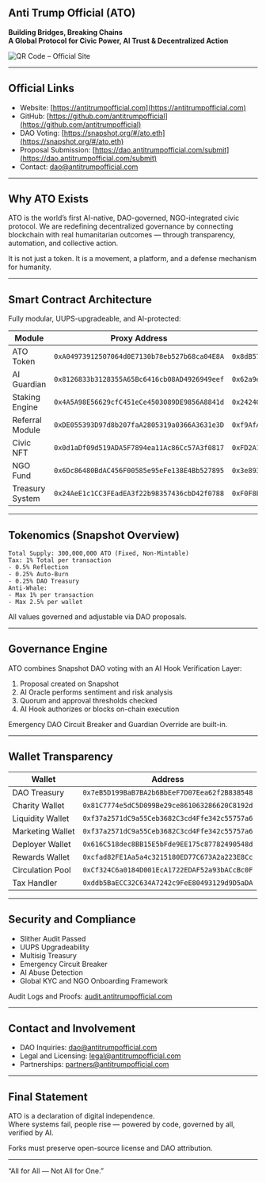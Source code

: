 ## Anti Trump Official (ATO)


**Building Bridges, Breaking Chains**  
**A Global Protocol for Civic Power, AI Trust & Decentralized Action**

![QR Code – Official Site](./assets/QR_CODE.png)

---

## Official Links

- Website: [https://antitrumpofficial.com](https://antitrumpofficial.com)  
- GitHub: [https://github.com/antitrumpofficial](https://github.com/antitrumpofficial)  
- DAO Voting: [https://snapshot.org/#/ato.eth](https://snapshot.org/#/ato.eth)  
- Proposal Submission: [https://dao.antitrumpofficial.com/submit](https://dao.antitrumpofficial.com/submit)  
- Contact: [dao@antitrumpofficial.com](mailto:dao@antitrumpofficial.com)

---

## Why ATO Exists

ATO is the world’s first AI-native, DAO-governed, NGO-integrated civic protocol. We are redefining decentralized governance by connecting blockchain with real humanitarian outcomes — through transparency, automation, and collective action.

It is not just a token. It is a movement, a platform, and a defense mechanism for humanity.

---

## Smart Contract Architecture

Fully modular, UUPS-upgradeable, and AI-protected:

| Module             |  Proxy Address                               | Implementation Address                       |
|--------------------|----------------------------------------------|----------------------------------------------|
| ATO Token          | `0xA04973912507064d0E7130b78eb527b68ca04E8A` | `0x8dB57aAb535175b857254DE6D626583658CEf32B` |
| AI Guardian        | `0x8126833b3128355A65Bc6416cb08AD4926949eef` | `0x62a9eB6281D650829B4cb0F8238362E7f91F491A` |
| Staking Engine     | `0x4A5A98E56629cfC451eCe4503089DE9856A8841d` | `0x242407E74BCeBE2Ef97Fb4845882Fd49d549eFC8` |
| Referral Module    | `0xDE055393D97d8b207faA2805319a0366A3631e3D` | `0xf9AfA18E931C161D01F8ab98C6d1eec8E0c59D89` |
| Civic NFT          | `0x0d1aDf09d519ADA5F7894ea11Ac86Cc57A3f0817` | `0xFD2A1Fd0AC58fB517640c3f99ad815F5a279dCA3` |
| NGO Fund           | `0x6Dc86480BdAC456F00585e95eFe138E4Bb527895` | `0x3e89312614fe8350f8FAC2Ec1Dc1717F95c25E7B` |
| Treasury System    | `0x24AeE1c1CC3FEadEA3f22b98357436cbD42f0788` | `0xF0F8Ea536f0a50B04ec371cd023fdF7256699B1D` |

---

## Tokenomics (Snapshot Overview)

```
Total Supply: 300,000,000 ATO (Fixed, Non-Mintable)
Tax: 1% Total per transaction
- 0.5% Reflection
- 0.25% Auto-Burn
- 0.25% DAO Treasury
Anti-Whale:
- Max 1% per transaction
- Max 2.5% per wallet
```

All values governed and adjustable via DAO proposals.

---

## Governance Engine

ATO combines Snapshot DAO voting with an AI Hook Verification Layer:

1. Proposal created on Snapshot
2. AI Oracle performs sentiment and risk analysis
3. Quorum and approval thresholds checked
4. AI Hook authorizes or blocks on-chain execution

Emergency DAO Circuit Breaker and Guardian Override are built-in.

---

## Wallet Transparency

| Wallet           | Address                                      |
|------------------|----------------------------------------------|
| DAO Treasury     | `0x7eB5D199BaB7BA2b6BbEeF7D07Eea62f2B838548` |
| Charity Wallet   | `0x81C7774e5dC5D099Be29ce861063286620C8192d` |
| Liquidity Wallet | `0xf37a2571dC9a55Ceb3682C3cd4Ffe342c55757a6` |
| Marketing Wallet | `0xf37a2571dC9a55Ceb3682C3cd4Ffe342c55757a6` |
| Deployer Wallet  | `0x616C518dec8BB15E5bFde9EE175c87782490548d` |
| Rewards Wallet   | `0xcfad82FE1Aa5a4c3215180ED77C673A2a223E8Cc` |
| Circulation Pool | `0xCf324C6a0184D001EcA1722EDAF52a93bACcBc0F` |
| Tax Handler      | `0xddb5BaECC32C634A7242c9FeE80493129d9D5aDA` |

---

## Security and Compliance

- Slither Audit Passed
- UUPS Upgradeability
- Multisig Treasury
- Emergency Circuit Breaker
- AI Abuse Detection
- Global KYC and NGO Onboarding Framework

Audit Logs and Proofs: [audit.antitrumpofficial.com](https://audit.antitrumpofficial.com)

---

## Contact and Involvement

- DAO Inquiries: [dao@antitrumpofficial.com](mailto:dao@antitrumpofficial.com)  
- Legal and Licensing: [legal@antitrumpofficial.com](mailto:legal@antitrumpofficial.com)  
- Partnerships: [partners@antitrumpofficial.com](mailto:partners@antitrumpofficial.com)  

---

## Final Statement

ATO is a declaration of digital independence.  
Where systems fail, people rise — powered by code, governed by all, verified by AI.

Forks must preserve open-source license and DAO attribution.

---

“All for All — Not All for One.”

